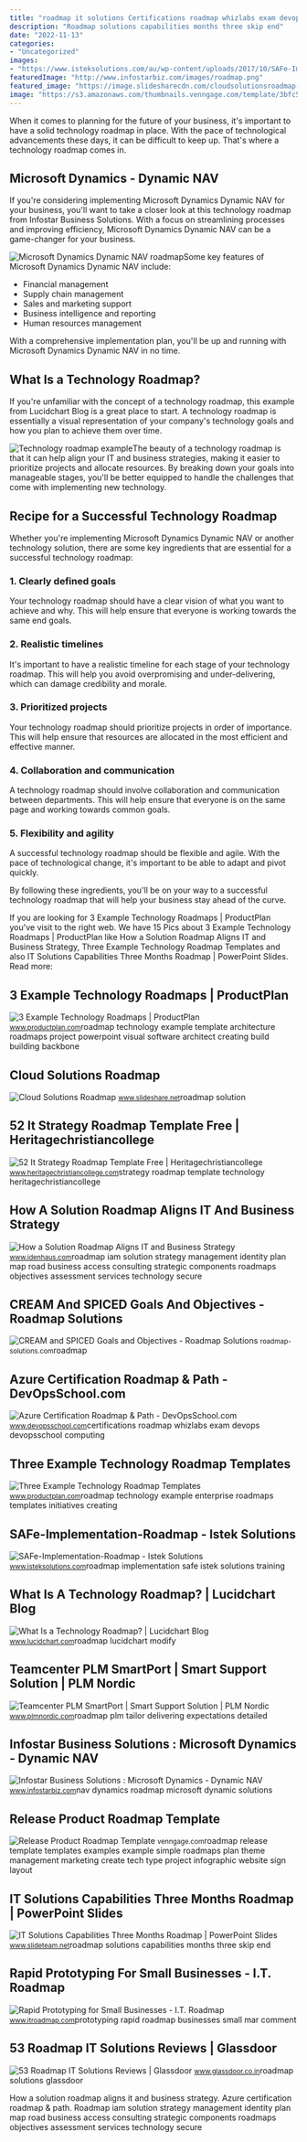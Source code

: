 ```yaml
---
title: "roadmap it solutions Certifications roadmap whizlabs exam devops devopsschool computing"
description: "Roadmap solutions capabilities months three skip end"
date: "2022-11-13"
categories:
- "Uncategorized"
images:
- "https://www.isteksolutions.com/au/wp-content/uploads/2017/10/SAFe-Implementation-Roadmap.jpg"
featuredImage: "http://www.infostarbiz.com/images/roadmap.png"
featured_image: "https://image.slidesharecdn.com/cloudsolutionsroadmap-170704101129/95/cloud-solutions-roadmap-12-638.jpg?cb=1499176053"
image: "https://s3.amazonaws.com/thumbnails.venngage.com/template/3bfc5ac4-838d-4298-824c-1f60cf346742.png"
---
```


When it comes to planning for the future of your business, it's important to have a solid technology roadmap in place. With the pace of technological advancements these days, it can be difficult to keep up. That's where a technology roadmap comes in.

Microsoft Dynamics - Dynamic NAV
--------------------------------

If you're considering implementing Microsoft Dynamics Dynamic NAV for your business, you'll want to take a closer look at this technology roadmap from Infostar Business Solutions. With a focus on streamlining processes and improving efficiency, Microsoft Dynamics Dynamic NAV can be a game-changer for your business.

![Microsoft Dynamics Dynamic NAV roadmap](http://www.infostarbiz.com/images/roadmap.png)Some key features of Microsoft Dynamics Dynamic NAV include:

- Financial management
- Supply chain management
- Sales and marketing support
- Business intelligence and reporting
- Human resources management

With a comprehensive implementation plan, you'll be up and running with Microsoft Dynamics Dynamic NAV in no time.

What Is a Technology Roadmap?
-----------------------------

If you're unfamiliar with the concept of a technology roadmap, this example from Lucidchart Blog is a great place to start. A technology roadmap is essentially a visual representation of your company's technology goals and how you plan to achieve them over time.

![Technology roadmap example](https://d2slcw3kip6qmk.cloudfront.net/marketing/blog/2019Q4/technology-roadmap/it-roadmap-example.png)The beauty of a technology roadmap is that it can help align your IT and business strategies, making it easier to prioritize projects and allocate resources. By breaking down your goals into manageable stages, you'll be better equipped to handle the challenges that come with implementing new technology.

Recipe for a Successful Technology Roadmap
------------------------------------------

Whether you're implementing Microsoft Dynamics Dynamic NAV or another technology solution, there are some key ingredients that are essential for a successful technology roadmap:

### 1. Clearly defined goals

Your technology roadmap should have a clear vision of what you want to achieve and why. This will help ensure that everyone is working towards the same end goals.

### 2. Realistic timelines

It's important to have a realistic timeline for each stage of your technology roadmap. This will help you avoid overpromising and under-delivering, which can damage credibility and morale.

### 3. Prioritized projects

Your technology roadmap should prioritize projects in order of importance. This will help ensure that resources are allocated in the most efficient and effective manner.

### 4. Collaboration and communication

A technology roadmap should involve collaboration and communication between departments. This will help ensure that everyone is on the same page and working towards common goals.

### 5. Flexibility and agility

A successful technology roadmap should be flexible and agile. With the pace of technological change, it's important to be able to adapt and pivot quickly.

By following these ingredients, you'll be on your way to a successful technology roadmap that will help your business stay ahead of the curve.

If you are looking for 3 Example Technology Roadmaps | ProductPlan you've visit to the right web. We have 15 Pics about 3 Example Technology Roadmaps | ProductPlan like How a Solution Roadmap Aligns IT and Business Strategy, Three Example Technology Roadmap Templates and also IT Solutions Capabilities Three Months Roadmap | PowerPoint Slides. Read more:

3 Example Technology Roadmaps | ProductPlan
-------------------------------------------

 ![3 Example Technology Roadmaps | ProductPlan](https://cdn.productplan.com/wp-content/uploads/2016/02/architecture-roadmap-template.png) <small>www.productplan.com</small>roadmap technology example template architecture roadmaps project powerpoint visual software architect creating build building backbone

Cloud Solutions Roadmap
-----------------------

 ![Cloud Solutions Roadmap](https://image.slidesharecdn.com/cloudsolutionsroadmap-170704101129/95/cloud-solutions-roadmap-12-638.jpg?cb=1499176053) <small>www.slideshare.net</small>roadmap solution

52 It Strategy Roadmap Template Free | Heritagechristiancollege
---------------------------------------------------------------

 ![52 It Strategy Roadmap Template Free | Heritagechristiancollege](https://www.heritagechristiancollege.com/wp-content/uploads/2019/05/it-strategy-roadmap-template-free-of-technology-roadmap-template-of-it-strategy-roadmap-template-free.jpg) <small>www.heritagechristiancollege.com</small>strategy roadmap template technology heritagechristiancollege

How A Solution Roadmap Aligns IT And Business Strategy
------------------------------------------------------

 ![How a Solution Roadmap Aligns IT and Business Strategy](https://www.idenhaus.com/wp-content/uploads/2015/12/Idenhaus-Identity-Management-Solution-Roadmap.png) <small>www.idenhaus.com</small>roadmap iam solution strategy management identity plan map road business access consulting strategic components roadmaps objectives assessment services technology secure

CREAM And SPICED Goals And Objectives - Roadmap Solutions
---------------------------------------------------------

 ![CREAM and SPICED Goals and Objectives - Roadmap Solutions](https://roadmap-solutions.com/wp-content/uploads/2017/10/bottom-logo-500x500.jpg) <small>roadmap-solutions.com</small>roadmap

Azure Certification Roadmap &amp; Path - DevOpsSchool.com
---------------------------------------------------------

 ![Azure Certification Roadmap & Path - DevOpsSchool.com](https://www.devopsschool.com/blog/wp-content/uploads/2021/07/Azure-Certification-Roadmap-Path-4-1024x640.png) <small>www.devopsschool.com</small>certifications roadmap whizlabs exam devops devopsschool computing

Three Example Technology Roadmap Templates
------------------------------------------

 ![Three Example Technology Roadmap Templates](https://cdn.productplan.com/wp-content/uploads/2016/02/enterprise-it-roadmap.png) <small>www.productplan.com</small>roadmap technology example enterprise roadmaps templates initiatives creating

SAFe-Implementation-Roadmap - Istek Solutions
---------------------------------------------

 ![SAFe-Implementation-Roadmap - Istek Solutions](https://www.isteksolutions.com/au/wp-content/uploads/2017/10/SAFe-Implementation-Roadmap.jpg) <small>www.isteksolutions.com</small>roadmap implementation safe istek solutions training

What Is A Technology Roadmap? | Lucidchart Blog
-----------------------------------------------

 ![What Is a Technology Roadmap? | Lucidchart Blog](https://d2slcw3kip6qmk.cloudfront.net/marketing/blog/2019Q4/technology-roadmap/it-roadmap-example.png) <small>www.lucidchart.com</small>roadmap lucidchart modify

Teamcenter PLM SmartPort | Smart Support Solution | PLM Nordic
--------------------------------------------------------------

 ![Teamcenter PLM SmartPort | Smart Support Solution | PLM Nordic](https://www.plmnordic.com/wp-content/uploads/2021/03/solution-roadmap-1024x576.jpg) <small>www.plmnordic.com</small>roadmap plm tailor delivering expectations detailed

Infostar Business Solutions : Microsoft Dynamics - Dynamic NAV
--------------------------------------------------------------

 ![Infostar Business Solutions : Microsoft Dynamics - Dynamic NAV](http://www.infostarbiz.com/images/roadmap.png) <small>www.infostarbiz.com</small>nav dynamics roadmap microsoft dynamic solutions

Release Product Roadmap Template
--------------------------------

 ![Release Product Roadmap Template](https://s3.amazonaws.com/thumbnails.venngage.com/template/3bfc5ac4-838d-4298-824c-1f60cf346742.png) <small>venngage.com</small>roadmap release template templates examples example simple roadmaps plan theme management marketing create tech type project infographic website sign layout

IT Solutions Capabilities Three Months Roadmap | PowerPoint Slides
------------------------------------------------------------------

 ![IT Solutions Capabilities Three Months Roadmap | PowerPoint Slides](https://www.slideteam.net/media/catalog/product/cache/960x720/i/t/it_solutions_capabilities_three_months_roadmap_slide01.jpg) <small>www.slideteam.net</small>roadmap solutions capabilities months three skip end

Rapid Prototyping For Small Businesses - I.T. Roadmap
-----------------------------------------------------

 ![Rapid Prototyping for Small Businesses - I.T. Roadmap](https://www.itroadmap.com/wp-content/uploads/2017/04/rapid-prototyping-roadmap-solutions.png) <small>www.itroadmap.com</small>prototyping rapid roadmap businesses small mar comment

53 Roadmap IT Solutions Reviews | Glassdoor
-------------------------------------------

 ![53 Roadmap IT Solutions Reviews | Glassdoor](https://media.glassdoor.com/sqll/1101710/roadmap-it-solutions-squarelogo-1502873446086.png) <small>www.glassdoor.co.in</small>roadmap solutions glassdoor

How a solution roadmap aligns it and business strategy. Azure certification roadmap &amp; path. Roadmap iam solution strategy management identity plan map road business access consulting strategic components roadmaps objectives assessment services technology secure

